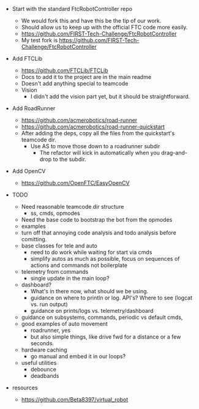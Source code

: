

- Start with the standard FtcRobotController repo
  - We would fork this and have this be the tip of our work.
  - Should allow us to keep up with the official FTC code more easily.
  - https://github.com/FIRST-Tech-Challenge/FtcRobotController
  - My test fork is https://github.com/FIRST-Tech-Challenge/FtcRobotController
- Add FTCLib
  - https://github.com/FTCLib/FTCLib
  - Docs to add it to the project are in the main readme
  - Doesn't add anything special to teamcode
  - Vision
    - I didn't add the vision part yet, but it should be straightforward.
- Add RoadRunner
  - https://github.com/acmerobotics/road-runner
  - https://github.com/acmerobotics/road-runner-quickstart
  - After adding the deps, copy all the files from the quickstart's teamcode dir.
    - Use AS to move those down to a roadrunner subdir
      - The refactor will kick in automatically when you drag-and-drop to the subdir.
- Add OpenCV
  - https://github.com/OpenFTC/EasyOpenCV
    





- TODO
  - Need reasonable teamcode dir structure
    - ss, cmds, opmodes
  - Need the base code to bootstrap the bot from the opmodes
  - examples
  - turn off that annoying code analysis and todo analysis before comitting.
  - base classes for tele and auto
    - need to do work while waiting for start via cmds
    - simplify autos as much as possible, focus on sequences of actions and commands not boilerplate
  - telemetry from commands
    - single update in the main loop?
  - dashboard?
    - What's in there now, what should we be using.
    - guidance on where to println or log. API's? Where to see (logcat vs. run output)
    - guidance on prints/logs vs. telemetry/dashboard
  - guidance on subsystems, commands, periodic vs default cmds, 
  - good examples of auto movement
    - roadrunner, yes
    - but also simple things, like drive fwd for a distance or a few seconds.
  - hardware caching
    - go manual and embed it in our loops?
  - useful utilities
    - debounce
    - deadbands
    

- resources
  - https://github.com/Beta8397/virtual_robot
    
  